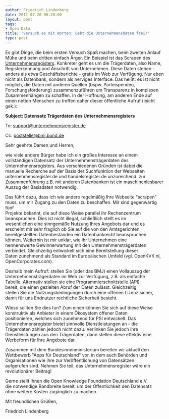 ```yaml
---
author: Friedrich Lindenberg
date: 2011-07-20 06:20:00
layout: post
tags:
- Open Data
title: 'Versuch es mit Worten: Gebt die Unternehmensdaten frei!'
type: post
---
```


Es gibt Dinge, die beim ersten Versuch Spaß machen, beim zweiten Anlauf Mühe und beim dritten einfach Ärger. Ein Beispiel ist das Scrapen des [Unternehmensregisters](http://unternehmensregister.de). Konkreter geht es um die Trägerdaten, also Name, Registerkennung und Anschrift von Unternehmen. Diese Daten stehen - anders als etwa Geschäftsberichte - gratis im Web zur Verfügung. Nur eben nicht als Datenbank, sondern als nerviges Interface. Das heißt: es ist nicht möglich, die Daten mit anderen Quellen (bspw. Parteispenden, Forschungsförderung) zusammenzuführen um Transparenz in komplexen Zusammenhängen zu schaffen. In der Hoffnung, am anderen Ende auf einen netten Menschen zu treffen daher dieser öffentliche Aufruf (leicht gek.):

**Subject: Datensatz Trägerdaten des Unternehmensregisters**

To: support@unternehmensregister.de

Cc: poststelle@bmj.bund.de

Sehr geehrte Damen und Herren,

wie viele andere Bürger habe ich ein großes Interesse an einem  
vollständigen Datensatz der Unternehmensträgerdaten des  
Unternehmensregisters. Aus verschiedenen Gründen ist dabei die  
manuelle Recherche auf der Basis der Suchfunktion der Webseiten  
unternehmensregister.de und handelsregister.de unzureichend: zur  
Zusammenführung z.B. mit anderen Datenbanken ist ein maschinenlesbarer  
Auszug der Basisdaten notwendig.

Das führt dazu, dass ich wie andere regelmäßig Ihre Webseite "scrapen"  
muss, um mir Zugang zu den Daten zu beschaffen. Mir sind gegenwärtig fünf  
Projekte bekannt, die auf diese Weise parallel ihr Rechenzentrum  
beanspruchen. Dies ist nicht illegal, schließlich stellt es im  
wesentlichen eine sinngemäße Nutzung Ihres Angebots dar und es  
erscheint mir sehr fraglich ob Sie auf die von den Amtsgerichten  
bereitgestellten Datenbeständen ein Datenbankrecht beanspruchen  
können. Weiterhin ist mir unklar, wie ihr Unternehmen eine  
nennenswerte Gewinnerwartung mit den Unternehmensträgerdaten  
verbindet. Gleichzeitig entwickelt sich eine Bereitstellung dieser  
Daten zunehmend als Standard im Europäischen Umfeld (vgl. OpenKVK.nl,  
OpenCorporates.com).

Deshalb mein Aufruf: stellen Sie (oder das BMJ) einen Vollauszug der  
Unternehmensträgerdaten im Web zur Verfügung, z.B. als einfache  
Tabelle. Alternativ stellen sie eine Programmierschnittstelle (API)  
bereit, die einen gezielten Abruf der Daten zulässt. Gleichzeitig  
stellen Sie die Nutzungsbedingungen durch eine offenen Lizenz sicher,  
damit für uns Endnutzer rechtliche Sicherheit besteht.

Wieso sollten Sie dies tun? Zum einen können Sie sich auf diese Weise  
konstruktiv als Anbieter in einem Ökosystem offener Daten  
positionieren, welches sich zunehmend für PSI entwickelt. Das  
Unternehmensregister bietet sinnvolle Dienstleistungen an - die  
Trägerdaten zählen jedoch nicht dazu. Verlinken Sie jedoch ihre  
Dienstleistungen aus den Trägerdaten, dann stellen diese effektiv eine  
Werbeform für Ihre Angebote dar.

Zusammen mit dem Bundesinnenministerium bereiten wir aktuell den  
Wettbewerb "Apps für Deutschland" vor, in dem auch Behörden und  
Organisationen wie ihre zur Veröffentlichung von Datensätzen  
aufgerufen sind. Nehmen Sie teil, das Unternehmensregister wäre ein  
revolutionärer Beitrag!

Gerne stellt Ihnen die Open Knowledge Foundation Deutschland e.V.  
die notwendige Bandbreite bereit, um der Öffentlichkeit den Datensatz  
ohne weitere Kosten zugänglich zu machen.

Mit freundlichen Grüßen,

Friedrich Lindenberg